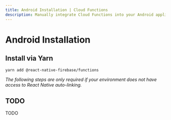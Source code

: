 ```yaml
---
title: Android Installation | Cloud Functions
description: Manually integrate Cloud Functions into your Android application. 
---
```


# Android Installation

## Install via Yarn

```bash
yarn add @react-native-firebase/functions
```

*The following steps are only required if your environment does not have access to React Native
auto-linking.* 

## TODO

TODO
